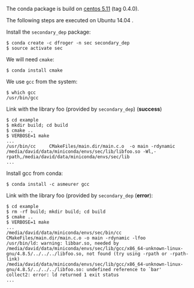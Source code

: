 The conda package is build on
[centos 5.11](https://github.com/dfroger/conda-build-env) (tag 0.4.0).

The following steps are executed on Ubuntu 14.04 .

Install the `secondary_dep` package:

    $ conda create -c dfroger -n sec secondary_dep
    $ source activate sec

We will need `cmake`:

    $ conda install cmake

We use `gcc` from the system:

    $ which gcc
    /usr/bin/gcc

Link with the library foo (provided by `secondary_dep`) (**success**)

    $ cd example
    $ mkdir build; cd build
    $ cmake ..
    $ VERBOSE=1 make
    ...
    /usr/bin/cc     CMakeFiles/main.dir/main.c.o  -o main -rdynamic /media/david/data/miniconda/envs/sec/lib/libfoo.so -Wl,-rpath,/media/david/data/miniconda/envs/sec/lib 
    ...

Install gcc from conda:

    $ conda install -c asmeurer gcc

Link with the library foo (provided by `secondary_dep` (**error**):

    $ cd example
    $ rm -rf build; mkdir build; cd build
    $ cmake ..
    $ VERBOSE=1 make
    ...
    /media/david/data/miniconda/envs/sec/bin/cc     CMakeFiles/main.dir/main.c.o -o main -rdynamic -lfoo 
    /usr/bin/ld: warning: libbar.so, needed by /media/david/data/miniconda/envs/sec/lib/gcc/x86_64-unknown-linux-gnu/4.8.5/../../../libfoo.so, not found (try using -rpath or -rpath-link)
    /media/david/data/miniconda/envs/sec/lib/gcc/x86_64-unknown-linux-gnu/4.8.5/../../../libfoo.so: undefined reference to `bar'
    collect2: error: ld returned 1 exit status
    ...
